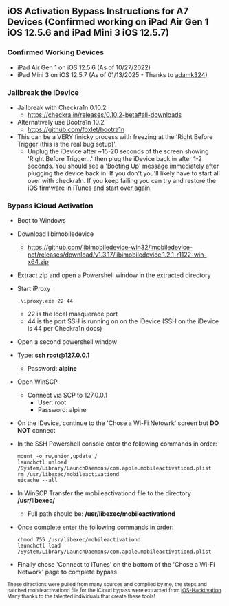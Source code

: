 ## iOS Activation Bypass Instructions for A7 Devices (Confirmed working on iPad Air Gen 1 iOS 12.5.6 and iPad Mini 3 iOS 12.5.7) ##
### Confirmed Working Devices ###
- iPad Air Gen 1 on iOS 12.5.6 (As of 10/27/2022)
- iPad Mini 3 on iOS 12.5.7 (As of 01/13/2025 - Thanks to [adamk324](<https://github.com/adamk324> "adamk324"))
  
### Jailbreak the iDevice ###
- Jailbreak with Checkra1n 0.10.2 
  - https://checkra.in/releases/0.10.2-beta#all-downloads
- Alternatively use Bootra1n 10.2
  - https://github.com/foxlet/bootra1n
- This can be a VERY finicky process with freezing at the 'Right Before Trigger (this is the real bug setup)'.  
  - Unplug the iDevice after ~15-20 seconds of the screen showing 'Right Before Trigger...' then plug the iDevice back in after 1-2 seconds.  You should see a 'Booting Up' message immediately after plugging the device back in.  If you don't you'll likely have to start all over with checkra!n.  If you keep failing you can try and restore the iOS firmware in iTunes and start over again.

### Bypass iCloud Activation ###
- Boot to Windows

- Download libimobiledevice
  - https://github.com/libimobiledevice-win32/imobiledevice-net/releases/download/v1.3.17/libimobiledevice.1.2.1-r1122-win-x64.zip

- Extract zip and open a Powershell window in the extracted directory
- Start iProxy
  ```
  .\iproxy.exe 22 44
  ```
  - 22 is the local masquerade port
  - 44 is the port SSH is running on on the iDevice (SSH on the iDevice is 44 per Checkra1n docs)

- Open a second powershell window
- Type: **ssh root@127.0.0.1**
  - Password: **alpine**

- Open WinSCP
  - Connect via SCP to 127.0.0.1
    - User: root
    - Password: alpine
 
- On the iDevice, continue to the 'Chose a Wi-Fi Netowrk' screen but **DO NOT** connect

- In the SSH Powershell console enter the following commands in order:
    ```
    mount -o rw,union,update /
    launchctl unload /System/Library/LaunchDaemons/com.apple.mobileactivationd.plist
    rm /usr/libexec/mobileactivationd
    uicache --all
    ```
- In WinSCP Transfer the mobileactivationd file to the directory **/usr/libexec/**
  - Full path should be: **/usr/libexec/mobileactivationd**
  
- Once complete enter the following commands in order:
    ```
    chmod 755 /usr/libexec/mobileactivationd
    launchctl load /System/Library/LaunchDaemons/com.apple.mobileactivationd.plist
    ```
    
- Finally chose 'Connect to iTunes' on the bottom of the 'Chose a Wi-Fi Network' page to complete bypass
 
 
  
<sub> These directions were pulled from many sources and compiled by me, the steps and patched mobileactivationd file for the iCloud bypass were extracted from [iOS-Hacktivation](https://github.com/Hacktivation/iOS-Hacktivation-Toolkit/tree/master/bypass_scripts/mobileactivationd_12_4_7).  Many thanks to the talented individuals that create these tools! </sub>
